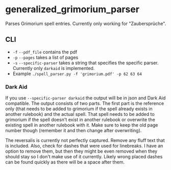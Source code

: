 # generalized_grimorium_parser
Parses Grimorium spell entries. Currently only working for "Zaubersprüche".

## CLI

- `-f` `--pdf_file` contains the pdf
- `-p` `--pages` takes a list of pages
- `-s` `--specific-parser` takes a string that specifies the specific parser. Currently only `darkaid` is implemented.
- Example `./spell_parser.py -f 'grimorium.pdf' -p 62 63 64`

### Dark Aid
If you use `--specific-parser darkaid` the output will be in json and Dark Aid compatible. The output consists of two parts. The first part is the reference only (that needs to be added to grimorium if the spell already exists in another rulebook) and the actual spell. That spell needs to be added to grimorium if the spell doesn't exist in another rulebook or overwrite the existing spell in another rulebook with it. Make sure to keep the old page number though (remember it and then change after overwriting).

The reversalis is currently not perfectly captured. Remove any fluff text that is included. Also, check for dashes that were used for linebreaks. I have an option to remove them, but then they might be even removed when they should stay so I don't make use of it currently. Likely wrong placed dashes can be found quickly as there will be a space after them.